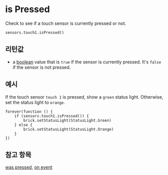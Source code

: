 # is Pressed

Check to see if a touch sensor is currently pressed or not.

```sig
sensors.touch1.isPressed()
```

## 리턴값

* a [boolean](/types/boolean) value that is `true` if the sensor is currently pressed. It's `false` if the sensor is not pressed.

## 예시

If the touch sensor `touch 1` is pressed, show a `green` status light. Otherwise, set the status light to `orange`.

```blocks
forever(function () {
    if (sensors.touch1.isPressed()) {
        brick.setStatusLight(StatusLight.Green)
    } else {
        brick.setStatusLight(StatusLight.Orange)
    }
})
```

## 참고 항목

[was pressed](/reference/sensors/touch-sensor/was-pressed), [on event](/reference/sensors/touch-sensor/on-event)